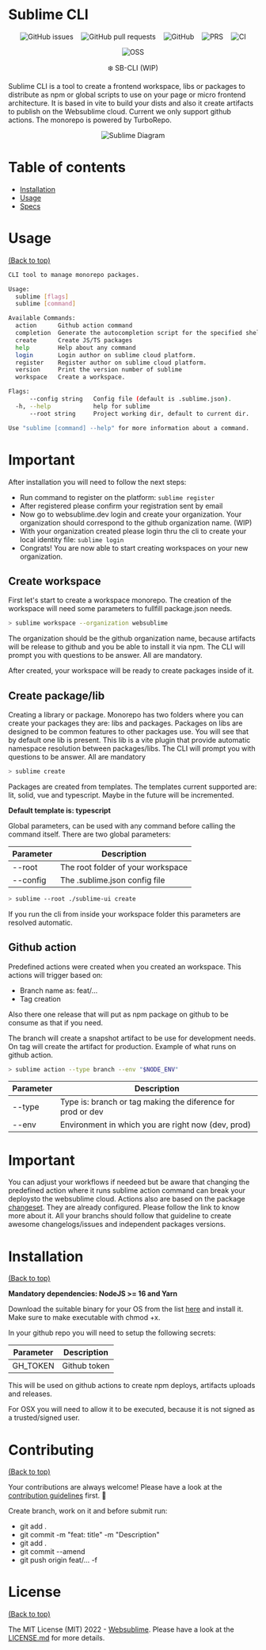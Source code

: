 # Sublime CLI

<p align="center">
  <img style="display: inline; margin: 0 6px" alt="GitHub issues" src="https://img.shields.io/github/issues/websublime/sublime-cli?style=flat-square">
  <img style="display: inline; margin: 0 6px" alt="GitHub pull requests" src="https://img.shields.io/github/issues-pr/websublime/sublime-cli?style=flat-square">
  <img style="display: inline; margin: 0 6px" alt="GitHub" src="https://img.shields.io/github/license/websublime/sublime-cli?style=flat-square">
  <img style="display: inline; margin: 0 6px" alt="PRS" src="https://img.shields.io/badge/PRs-welcome-brightgreen.svg?style=flat-square">
  <img style="display: inline; margin: 0 6px" alt="CI" src="https://github.com/websublime/sublime-cli/actions/workflows/release.yml/badge.svg?branch=main">
</p>

<p align="center">
  <img style="display: inline; margin: 0 6px" alt="OSS" src="https://forthebadge.com/images/badges/open-source.svg">
</p>

<p align="center">❄️ SB-CLI (WIP)</p>

Sublime CLI is a tool to create a frontend workspace, libs or packages to distribute as npm or global scripts to use on your page or micro frontend architecture. It is based in vite to build your dists and also it create artifacts to publish on the Websublime cloud. Current we only support github actions. The monorepo is powered by TurboRepo.

<p align="center">
  <img style="display: inline; margin: 0 6px" alt="Sublime Diagram" src="https://user-images.githubusercontent.com/495720/181646023-0828bee5-0ed9-4938-b558-b3b6f723d135.jpeg">
</p>

# Table of contents

- [Installation](#installation)
- [Usage](#usage)
- [Specs](https://github.com/websublime/sublime-cli/wiki/Specification)

# Usage

[(Back to top)](#table-of-contents)

```bash
CLI tool to manage monorepo packages.

Usage:
  sublime [flags]
  sublime [command]

Available Commands:
  action      Github action command
  completion  Generate the autocompletion script for the specified shell
  create      Create JS/TS packages
  help        Help about any command
  login       Login author on sublime cloud platform.
  register    Register author on sublime cloud platform.
  version     Print the version number of sublime
  workspace   Create a workspace.

Flags:
      --config string   Config file (default is .sublime.json).
  -h, --help            help for sublime
      --root string     Project working dir, default to current dir.

Use "sublime [command] --help" for more information about a command.
```

# Important

After installation you will need to follow the next steps:

- Run command to register on the platform: ```sublime register```
- After registered please confirm your registration sent by email
- Now go to websublime.dev login and create your organization. Your organization should correspond to the github organization name. (WIP)
- With your organization created please login thru the cli to create your local identity file: ```sublime login```
- Congrats! You are now able to start creating workspaces on your new organization.

## Create workspace

First let's start to create a workspace monorepo. The creation of the workspace will need some parameters to fullfill package.json needs.

```bash
> sublime workspace --organization websublime
```

The organization should be the github organization name, because artifacts will be release to github and you be able to install it via npm.
The CLI will prompt you with questions to be answer. All are mandatory.

After created, your workspace will be ready to create packages inside of it.

## Create package/lib

Creating a library or package. Monorepo has two folders where you can create your packages they are: libs and packages. Packages on libs are designed to be common features to other packages use. You will see that by default one lib is present. This lib is a vite plugin that provide automatic namespace resolution between packages/libs. The CLI will prompt you with questions to be answer. All are mandatory

```bash
> sublime create
```

Packages are created from templates. The templates current supported are: lit, solid, vue and typescript. Maybe in the future will be incremented.

**Default template is: typescript**

Global parameters, can be used with any command before calling the command itself. There are two global parameters:

| Parameter | Description |
|---|---|
| --root | The root folder of your workspace |
| --config | The .sublime.json config file |

```bash
> sublime --root ./sublime-ui create
```

If you run the cli from inside your workspace folder this parameters are resolved automatic.

## Github action

Predefined actions were created when you created an workspace. This actions will trigger based on:
- Branch name as: feat/...
- Tag creation

Also there one release that will put as npm package on github to be consume as that if you need.

The branch will create a snapshot artifact to be use for development needs. On tag will create the artifact for production.
Example of what runs on github action.

```bash
> sublime action --type branch --env "$NODE_ENV"
```

| Parameter | Description |
|---|---|
| --type | Type is: branch or tag making the diference for prod or dev |
| --env | Environment in which you are right now (dev, prod) |

# Important

You can adjust your workflows if needeed but be aware that changing the predefined action where it runs sublime action command can break your deploysto the websublime cloud.
Actions also are based on the package [changeset](https://github.com/changesets/changesets). They are already configured. Please follow the link to know more about it. All your branchs should follow that guideline to create awesome changelogs/issues and independent packages versions.

# Installation

[(Back to top)](#table-of-contents)

**Mandatory dependencies: NodeJS >= 16 and Yarn**

Download the suitable binary for your OS from the list [here](https://github.com/websublime/sublime-cli/releases) and install it. Make sure to make executable with chmod +x.

In your github repo you will need to setup the following secrets:

| Parameter | Description |
|---|---|
| GH_TOKEN | Github token |

This will be used on github actions to create npm deploys, artifacts uploads and releases.

For OSX you will need to allow it to be executed, because it is not signed as a trusted/signed user.

# Contributing

[(Back to top)](#table-of-contents)

Your contributions are always welcome! Please have a look at the [contribution guidelines](CONTRIBUTING.md) first. :tada:

Create branch, work on it and before submit run:
  - git add .
  - git commit -m "feat: title" -m "Description"
  - git add .
  - git commit --amend
  - git push origin feat/... -f

# License

[(Back to top)](#table-of-contents)


The MIT License (MIT) 2022 - [Websublime](https://github.com/websublime/). Please have a look at the [LICENSE.md](LICENSE.md) for more details.
